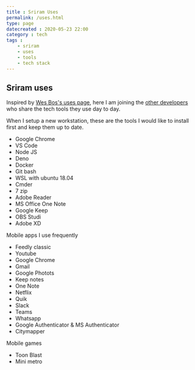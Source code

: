```yaml
---
title : Sriram Uses
permalink: /uses.html
type: page
datecreated : 2020-05-23 22:00
category : tech
tags : 
    - sriram
    - uses
    - tools
    - tech stack
---
```

## Sriram uses

Inspired by [Wes Bos's uses page](https://wesbos.com/uses), here I am joining the [other developers](https://uses.tech/) who share the tech tools they use day to day.

When I setup a new workstation, these are the tools I would like to install first and keep them up to date.

* Google Chrome
* VS Code
* Node JS
* Deno
* Docker
* Git bash
* WSL with ubuntu 18.04
* Cmder
* 7 zip
* Adobe Reader
* MS Office One Note
* Google Keep
* OBS Studi
* Adobe XD

Mobile apps I use frequently

* Feedly classic
* Youtube
* Google Chrome
* Gmail
* Google Photots
* Keep notes
* One Note
* Netflix
* Quik
* Slack
* Teams
* Whatsapp
* Google Authenticator & MS Authenticator
* Citymapper

Mobile games

* Toon Blast
* Mini metro